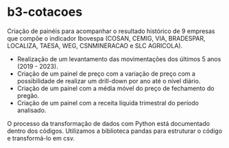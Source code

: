 # b3-cotacoes
Criação de painéis para acompanhar o resultado histórico de 9 empresas que compõe o indicador Ibovespa (COSAN, CEMIG, VIA, BRADESPAR, LOCALIZA, TAESA, WEG, CSNMINERACAO e SLC AGRICOLA).

- Realização de um levantamento das movimentações dos últimos 5 anos (2019 - 2023).
- Criação de um painel de preço com a variação de preço com a possibilidade de realizar um drill-down por ano até o nível diário.
- Criação de um painel com a média móvel do preço de fechamento do pregão.
- Criação de um painel com a receita líquida trimestral do período analisado.

O processo da transformação de dados com Python está documentado dentro dos códigos.
Utilizamos a biblioteca pandas para estruturar o código e transformá-lo em csv.
